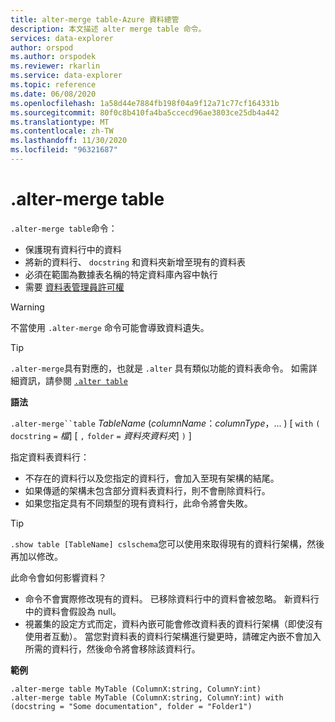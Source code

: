 ```yaml
---
title: alter-merge table-Azure 資料總管
description: 本文描述 alter merge table 命令。
services: data-explorer
author: orspod
ms.author: orspodek
ms.reviewer: rkarlin
ms.service: data-explorer
ms.topic: reference
ms.date: 06/08/2020
ms.openlocfilehash: 1a58d44e7884fb198f04a9f12a71c77cf164331b
ms.sourcegitcommit: 80f0c8b410fa4ba5ccecd96ae3803ce25db4a442
ms.translationtype: MT
ms.contentlocale: zh-TW
ms.lasthandoff: 11/30/2020
ms.locfileid: "96321687"
---
```

# <a name="alter-merge-table"></a>.alter-merge table
 
`.alter-merge table`命令：

* 保護現有資料行中的資料
* 將新的資料行、 `docstring` 和資料夾新增至現有的資料表
* 必須在範圍為數據表名稱的特定資料庫內容中執行
* 需要 [資料表管理員許可權](../management/access-control/role-based-authorization.md)

> [!WARNING]
> 不當使用 `.alter-merge` 命令可能會導致資料遺失。

> [!TIP]
> `.alter-merge`具有對應的，也就是 `.alter` 具有類似功能的資料表命令。 如需詳細資訊，請參閱 [`.alter table`](../management/alter-table-command.md)

**語法**

`.alter-merge``table` *TableName* (*columnName*：*columnType*，... ) [ `with` `(` `docstring` `=` *檔*] [ `,` `folder` `=` *資料夾資料夾*] `)` ]

指定資料表資料行：
 * 不存在的資料行以及您指定的資料行，會加入至現有架構的結尾。
 * 如果傳遞的架構未包含部分資料表資料行，則不會刪除資料行。
 * 如果您指定具有不同類型的現有資料行，此命令將會失敗。

> [!TIP]
> `.show table [TableName] cslschema`您可以使用來取得現有的資料行架構，然後再加以修改。

此命令會如何影響資料？
* 命令不會實際修改現有的資料。 已移除資料行中的資料會被忽略。 新資料行中的資料會假設為 null。
* 視叢集的設定方式而定，資料內嵌可能會修改資料表的資料行架構（即使沒有使用者互動）。 當您對資料表的資料行架構進行變更時，請確定內嵌不會加入所需的資料行，然後命令將會移除該資料行。

**範例**

```kusto
.alter-merge table MyTable (ColumnX:string, ColumnY:int) 
.alter-merge table MyTable (ColumnX:string, ColumnY:int) with (docstring = "Some documentation", folder = "Folder1")
```
 
